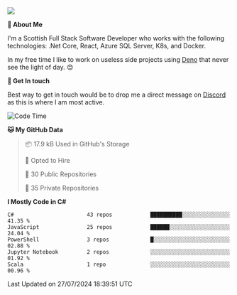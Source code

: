 <img src="https://github.com/jasonhughes94/jasonhughes94/blob/main/header.png?raw=true">

**:tangerine: About Me**

I'm a Scottish Full Stack Software Developer who works with the following technologies: .Net Core, React, Azure SQL Server, K8s, and Docker.

In my free time I like to work on useless side projects using [Deno](https://deno.land/) that never see the light of day. 😊

**:speech_balloon: Get In touch**

Best way to get in touch would be to drop me a direct message on [Discord](https://discordapp.com/users/206498666976903169) as this is where I am most active.

<!--START_SECTION:waka-->
![Code Time](http://img.shields.io/badge/Code%20Time-1%2C121%20hrs%2017%20mins-blue)

**🐱 My GitHub Data** 

> 📦 17.9 kB Used in GitHub's Storage 
 > 
> 💼 Opted to Hire
 > 
> 📜 30 Public Repositories 
 > 
> 🔑 35 Private Repositories 
 > 
**I Mostly Code in C#** 

```text
C#                       43 repos            ██████████░░░░░░░░░░░░░░░   41.35 % 
JavaScript               25 repos            ██████░░░░░░░░░░░░░░░░░░░   24.04 % 
PowerShell               3 repos             █░░░░░░░░░░░░░░░░░░░░░░░░   02.88 % 
Jupyter Notebook         2 repos             ░░░░░░░░░░░░░░░░░░░░░░░░░   01.92 % 
Scala                    1 repo              ░░░░░░░░░░░░░░░░░░░░░░░░░   00.96 % 
```




 Last Updated on 27/07/2024 18:39:51 UTC
<!--END_SECTION:waka-->
